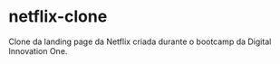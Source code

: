 # netflix-clone
Clone da landing page da Netflix criada durante o bootcamp da Digital Innovation One.

